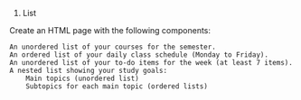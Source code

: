 1. List

Create an HTML page with the following components:

    An unordered list of your courses for the semester.
    An ordered list of your daily class schedule (Monday to Friday).
    An unordered list of your to-do items for the week (at least 7 items).
    A nested list showing your study goals:
        Main topics (unordered list)
        Subtopics for each main topic (ordered lists)
